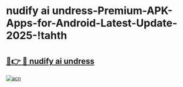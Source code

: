 # nudify ai undress-Premium-APK-Apps-for-Android-Latest-Update-2025-!tahth

# <h2><a href="https://googleone.com">🔗👉 🔴 nudify ai undress</a></h2>

[![acn](https://github.com/user-attachments/assets/0f9c940e-d8b0-45ae-aac7-cd30a18b3e1c)](https://googleone.com)

